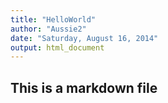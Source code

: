 ```yaml
---
title: "HelloWorld"
author: "Aussie2"
date: "Saturday, August 16, 2014"
output: html_document
---
```


## This is a markdown file
